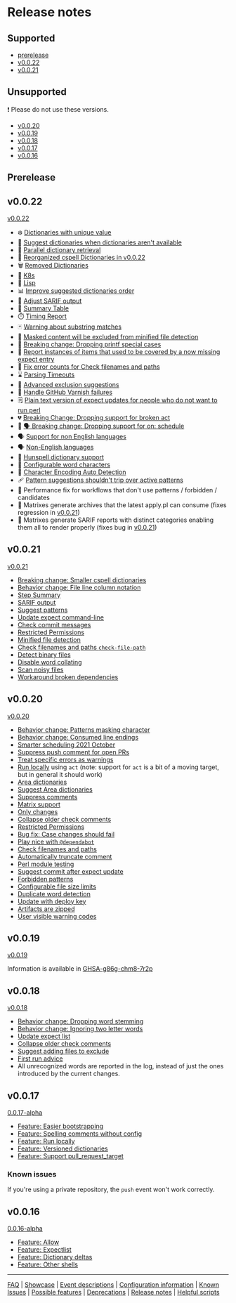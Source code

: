 # Release notes

## Supported

- [prerelease](#prerelease)
- [v0.0.22](#v0022)
- [v0.0.21](#v0021)

## Unsupported

❗ Please do not use these versions.

- [v0.0.20](#v0020)
- [v0.0.19](#v0019)
- [v0.0.18](#v0018)
- [v0.0.17](#v0017)
- [v0.0.16](#v0016)

## Prerelease

<!--
🛠️ In various states of `prerelease`
🌟 Almost ready to transition from `prerelease` to release 🍽️

-->

## v0.0.22

[v0.0.22](https://github.com/check-spelling/check-spelling/releases/tag/v0.0.22)

- ❄️ [Dictionaries with unique value](./Feature:-Dictionaries-with-unique-value.md)
- 🥷 [Suggest dictionaries when dictionaries aren't available](./Feature:-Suggest-dictionaries-when-dictionaries-aren't-available.md)
- 🐫 [Parallel dictionary retrieval](./Feature:-Parallel-dictionary-retrieval.md)
- 🍳 [Reorganized cspell Dictionaries in v0.0.22](./Breaking-Change:-Reorganized-cspell-Dictionaries-in-v0.0.22.md)
- 🗑️ [Removed Dictionaries](Removed-Dictionaries.md)
- 📗 [K8s](./Dictionary:-K8s.md)
- 📙 [Lisp](./Dictionary:-Lisp.md)
- 📊 [Improve suggested dictionaries order](./Feature:-Improve-suggested-dictionaries-order.md)
- 🎨 [Adjust SARIF output](./Feature:-SARIF-output.md#adjustingsarifjson)
- 🧾 [Summary Table](./Feature:-Summary-Table.md)
- ⏱️ [Timing Report](./Feature:-Timing-Report.md)
- 🃏 [Warning about substring matches](./Feature:-Warning-about-substring-matches.md)
- 🙊 [Masked content will be excluded from minified file detection](./Feature:-Minified-file-detection.md#maskedcontentwillbeexcludedfromaccounting)
- 🐣 [Breaking change: Dropping printf special cases](./Breaking-change:-Dropping-printf-special-cases.md)
- 📝 [Report instances of items that used to be covered by a now missing expect entry](./Bug-fix:-Report-instances-of-items-that-used-to-be-covered-by-a-now-missing-expect-entry.md)
- 🔢 [Fix error counts for Check filenames and paths](./Feature:-Check-filenames-and-paths.md)
- ⌛ [Parsing Timeouts](./Feature:-Parsing-Timeouts.md)
- 🙈 [Advanced exclusion suggestions](./Feature:-Heuristic-exclude-suggestions.md#advancedexclusionsuggestions)
- 🔁 [Handle GitHub Varnish failures](./Feature:-Handle-GitHub-Varnish-failures.md)
- 🗒️ [Plain text version of expect updates for people who do not want to run perl](Accepting-Suggestions.md#preformattedcommitv0022)
- 💔 [Breaking Change: Dropping support for broken act](./Breaking-Change:-Dropping-support-for-broken-act.md)
- 📆 [🗣️ Breaking change: Dropping support for on: schedule](./Breaking-change:-Dropping-support-for-on:-schedule.md)
- 🗣️ [Support for non English languages](./Feature:-Support-for-non-English-languages.md)
- 🗣️ [Non-English languages](./Feature:-Non-English-languages.md)
- 🚆 [Hunspell dictionary support](./Feature:-Hunspell-dictionary-support.md)
- 🔢 [Configurable word characters](./Feature:-Configurable-word-characters.md)
- 🧙 [Character Encoding Auto Detection](./Feature:-Character-Encoding-Auto-Detection.md)
- 🩹 [Pattern suggestions shouldn't trip over active patterns](./Feature:-Suggest-patterns.md#multiplepatternsforaline)
- 🏃 Performance fix for workflows that don't use patterns / forbidden / candidates
- 🔧 Matrixes generate archives that the latest apply.pl can consume (fixes regression in [v0.0.21](https://github.com/check-spelling/check-spelling/releases/tag/v0.0.21))
- 🔧 Matrixes generate SARIF reports with distinct categories enabling them all to render properly (fixes bug in [v0.0.21](https://github.com/check-spelling/check-spelling/releases/tag/v0.0.21))

## v0.0.21

[v0.0.21](https://github.com/check-spelling/check-spelling/releases/tag/v0.0.21)

- [Breaking change: Smaller cspell dictionaries](./Breaking-change:-Smaller-cspell-dictionaries.md)
- [Behavior change: File line column notation](./Behavior-change:-File-line-column-notation.md)
- [Step Summary](./Feature:-Step-Summary.md)
- [SARIF output](./Feature:-SARIF-output.md)
- [Suggest patterns](./Feature:-Suggest-patterns.md)
- [Update expect command-line](./Feature:-Update-expect-command-line.md)
- [Check commit messages](./Feature:-Check-commit-messages.md)
- [Restricted Permissions](./Feature:-Restricted-Permissions.md)
- [Minified file detection](./Feature:-Minified-file-detection.md)
- [Check filenames and paths `check-file-path`](Feature%3A-Check-filenames-and-paths.md#improvementsinv0021)
- [Detect binary files](./Feature:-Detect-binary-files.md)
- [Disable word collating](./Feature:-Disable-word-collating.md)
- [Scan noisy files](./Feature:-Scan-noisy-files.md)
- [Workaround broken dependencies](./Feature:-Workaround-broken-dependencies.md)

## v0.0.20

[v0.0.20](https://github.com/check-spelling/check-spelling/releases/tag/v0.0.20)

- [Behavior change: Patterns masking character](./Behavior-change:-Patterns-masking-character.md)
- [Behavior change: Consumed line endings](./Behavior-change:-Consumed-line-endings.md)
- [Smarter scheduling 2021 October](./Feature:-Smarter-scheduling-2021-October.md)
- [Suppress push comment for open PRs](./Feature:-Suppress-push-comment-for-open-PRs.md)
- [Treat specific errors as warnings](./Feature:-Treat-specific-errors-as-warnings.md)
- [Run locally](./Feature:-Run-locally.md) using `act` (note: support for `act` is a bit of a moving target, but in general it should work)
- [Area dictionaries](./Feature:-Area-dictionaries.md)
- [Suggest Area dictionaries](./Feature:-Suggest-Area-Dictionaries.md)
- [Suppress comments](./Feature:-Suppress-comments.md)
- [Matrix support](./Feature:-Matrix-support.md)
- [Only changes](./Feature:-Only-changes.md)
- [Collapse older check comments](./Feature:-Collapse-older-check-comments.md)
- [Restricted Permissions](./Feature:-Restricted-Permissions.md)
- [Bug fix: Case changes should fail](./Bug-fix:-Case-changes-should-fail.md)
- [Play nice with `@dependabot`](@dependabot.md)
- [Check filenames and paths](./Feature:-check-filenames-and-paths.md)
- [Automatically truncate comment](./Feature:-Automatically-truncate-comment.md)
- [Perl module testing](./Feature:-Perl-module-testing.md)
- [Suggest commit after expect update](./Feature:-Suggest-commit-after-expect-update.md)
- [Forbidden patterns](./Feature:-Forbidden-patterns.md)
- [Configurable file size limits](./Feature:-Configurable-file-size-limits.md)
- [Duplicate word detection](./Feature:-Duplicate-word-detection.md)
- [Update with deploy key](./Feature:-Update-with-deploy-key.md)
- [Artifacts are zipped](./Breaking-change:-Artifacts-are-zipped.md)
- [User visible warning codes](./Feature:-User-visible-warning-codes.md)

## v0.0.19

[v0.0.19](https://github.com/check-spelling/check-spelling/releases/tag/v0.0.19)

Information is available in [GHSA-g86g-chm8-7r2p](https://github.com/check-spelling/check-spelling/security/advisories/GHSA-g86g-chm8-7r2p)

## v0.0.18

[v0.0.18](https://github.com/check-spelling/check-spelling/releases/tag/v0.0.18)

- [Behavior change: Dropping word stemming](./Behavior-change:-Dropping-word-stemming.md)
- [Behavior change: Ignoring two letter words](./Behavior-change:-Ignoring-two-letter-words.md)
- [Update expect list](./Feature:-Update-expect-list.md)
- [Collapse older check comments](./Feature:-Collapse-older-check-comments.md)
- [Suggest adding files to exclude](./Feature:-Heuristic-exclude-suggestions.md)
- [First run advice](./Feature:-First-run-advice.md)
- All unrecognized words are reported in the log, instead of just the ones introduced by the current changes.

## v0.0.17

[0.0.17-alpha](https://github.com/check-spelling/check-spelling/releases/tag/0.0.17-alpha)

- [Feature: Easier bootstrapping](./Feature:-Easier-bootstrapping.md)
- [Feature: Spelling comments without config](./Feature:-Spelling-comments-without-config.md)
- [Feature: Run locally](./Feature:-Run-locally.md)
- [Feature: Versioned dictionaries](./Feature:-Versioned-dictionaries.md)
- [Feature: Support pull_request_target](./Feature:-Support-pull_request_target.md)

### Known issues

If you're using a private repository, the `push` event won't work correctly.

## v0.0.16

[0.0.16-alpha](https://github.com/check-spelling/check-spelling/releases/tag/0.0.16-alpha)

- [Feature: Allow](./Feature:-Allow.md)
- [Feature: Expectlist](./Feature:-Expectlist.md)
- [Feature: Dictionary deltas](./Feature:-Dictionary-deltas.md)
- [Feature: Other shells](./Feature:-Other-shells.md)

---
[FAQ](FAQ.md) | [Showcase](Showcase.md) | [Event descriptions](Event-descriptions.md) | [Configuration information](Configuration-information.md) | [Known Issues](Known-Issues.md) | [Possible features](Possible-features.md) | [Deprecations](Deprecations.md) | [Release notes](Release-notes.md) | [Helpful scripts](Helpful-scripts.md)
